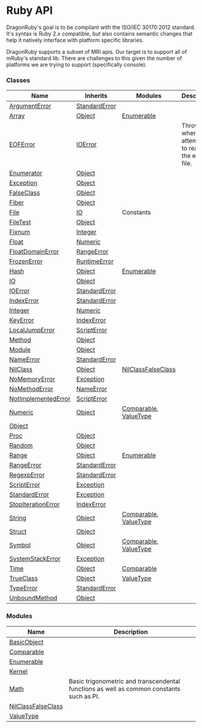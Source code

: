 # Ruby API

DragonRuby's goal is to be compliant with the ISO/IEC 30170:2012 standard. It's syntax is Ruby 2.x compatible, but also contains semantic changes that help it natively interface with platform specific libraries.

DragonRuby supports a subset of MRI apis. Our target is to support all of mRuby's standard lib. There are challenges to this given the number of platforms we are trying to support (specifically console).

### Classes
| Name | Inherits | Modules | Description |
|---|---|---|---|
|	[ArgumentError](ruby/argumenterror.md)	|	[StandardError](ruby/standarderror.md)	|		|		|
|	[Array](ruby/array.md)	|	[Object](ruby/object.md)	|	[Enumerable](ruby/enumerable.md)	|		|
|	[EOFError](ruby/eoferror.md)	|	[IOError](ruby/ioerror.md)	|		|	Thrown when attempting to read past the end of a file.	|
|	[Enumerator](ruby/enumerator.md)	|	[Object](ruby/object.md)	|		|		|
|	[Exception](ruby/exception.md)	|	[Object](ruby/object.md)	|		|		|
|	[FalseClass](ruby/falseclass.md)	|	[Object](ruby/object.md)	|		|		|
|	[Fiber](ruby/fiber.md)	|	[Object](ruby/object.md)	|		|		|
|	[File](ruby/file.md)	|	[IO](ruby/io.md)	|	Constants	|		|
|	[FileTest](ruby/filetest.md)	|	[Object](ruby/object.md)	|		|		|
|	[Fixnum](ruby/fixnum.md)	|	[Integer](ruby/integer.md)	|		|		|
|	[Float](ruby/float.md)	|	[Numeric](ruby/numeric.md)	|		|		|
|	[FloatDomainError](ruby/floatdomainerror.md)	|	[RangeError](ruby/rangeerror.md)	|		|		|
|	[FrozenError](ruby/frozenerror.md)	|	[RuntimeError](ruby/runtimeerror.md)	|		|		|
|	[Hash](ruby/hash.md)	|	[Object](ruby/object.md)	|	[Enumerable](ruby/enumerable.md)	|		|
|	[IO](ruby/io.md)	|	[Object](ruby/object.md)	|		|		|
|	[IOError](ruby/ioerror.md)	|	[StandardError](ruby/standarderror.md)	|		|		|
|	[IndexError](ruby/indexerror.md)	|	[StandardError](ruby/standarderror.md)	|		|		|
|	[Integer](ruby/integer.md)	|	[Numeric](ruby/numeric.md)	|		|		|
|	[KeyError](ruby/keyerror.md)	|	[IndexError](ruby/indexerror.md)	|		|		|
|	[LocalJumpError](ruby/localjumperror.md)	|	[ScriptError](ruby/scripterror.md)	|		|		|
|	[Method](ruby/method.md)	|	[Object](ruby/object.md)	|		|		|
|	[Module](ruby/module.md)	|	[Object](ruby/object.md)	|		|		|
|	[NameError](ruby/nameerror.md)	|	[StandardError](ruby/standarderror.md)	|		|		|
|	[NilClass](ruby/nilclass.md)	|	[Object](ruby/object.md)	|	[NilClassFalseClass](ruby/nilclassfalseclass.md)	|		|
|	[NoMemoryError](ruby/nomemoryerror.md)	|	[Exception](ruby/exception.md)	|		|		|
|	[NoMethodError](ruby/nomethoderror.md)	|	[NameError](ruby/nameerror.md)	|		|		|
|	[NotImplementedError](ruby/notimplementederror.md)	|	[ScriptError](ruby/scripterror.md)	|		|		|
|	[Numeric](ruby/numeric.md)	|	[Object](ruby/object.md)	|	[Comparable](ruby/comparable.md), [ValueType](ruby/valuetype.md)	|		|
|	[Object](ruby/object.md)	|	[](ruby/.md)	|		|		|
|	[Proc](ruby/proc.md)	|	[Object](ruby/object.md)	|		|		|
|	[Random](ruby/random.md)	|	[Object](ruby/object.md)	|		|		|
|	[Range](ruby/range.md)	|	[Object](ruby/object.md)	|	[Enumerable](ruby/enumerable.md)	|		|
|	[RangeError](ruby/rangeerror.md)	|	[StandardError](ruby/standarderror.md)	|		|		|
|	[RegexpError](ruby/regexperror.md)	|	[StandardError](ruby/standarderror.md)	|		|		|
|	[ScriptError](ruby/scripterror.md)	|	[Exception](ruby/exception.md)	|		|		|
|	[StandardError](ruby/standarderror.md)	|	[Exception](ruby/exception.md)	|		|		|
|	[StopIterationError](ruby/stopiterationerror.md)	|	[IndexError](ruby/indexerror.md)	|		|		|
|	[String](ruby/string.md)	|	[Object](ruby/object.md)	|	[Comparable](ruby/comparable.md), [ValueType](ruby/valuetype.md)	|		|
|	[Struct](ruby/struct.md)	|	[Object](ruby/object.md)	|		|		|
|	[Symbol](ruby/symbol.md)	|	[Object](ruby/object.md)	|	[Comparable](ruby/comparable.md), [ValueType](ruby/valuetype.md)	|		|
|	[SystemStackError](ruby/systemstackerror.md)	|	[Exception](ruby/exception.md)	|		|		|
|	[Time](ruby/time.md)	|	[Object](ruby/object.md)	|	[Comparable](ruby/comparable.md)	|		|
|	[TrueClass](ruby/trueclass.md)	|	[Object](ruby/object.md)	|	[ValueType](ruby/valuetype.md)	|		|
|	[TypeError](ruby/typeerror.md)	|	[StandardError](ruby/standarderror.md)	|		|		|
|	[UnboundMethod](ruby/unboundmethod.md)	|	[Object](ruby/object.md)	|		|		|



### Modules
| Name | Description |
|---|---|
|	[BasicObject](ruby/basicobject.md)	|		|
|	[Comparable](ruby/comparable.md)	|		|
|	[Enumerable](ruby/enumerable.md)	|		|
|	[Kernel](ruby/kernel.md)	|		|
|	[Math](ruby/math.md)	|	Basic trigonometric and transcendental functions as well as common constants such as PI.	|
|	[NilClassFalseClass](ruby/nilclassfalseclass.md)	|		|
|	[ValueType](ruby/valuetype.md)	|		|




